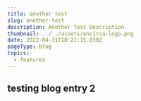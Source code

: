 ```yaml
---
title: another test
slug: another-test
description: Another Test Description.
thumbnail: ../../assets/encirca-logo.png
date: 2022-04-11T18:21:15.838Z
pageType: blog
topics:
  - features
---
```

## testing blog entry 2